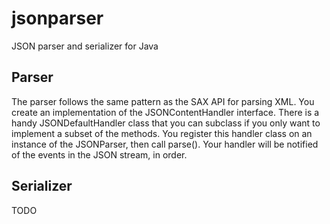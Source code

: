 # jsonparser
JSON parser and serializer for Java

## Parser
The parser follows the same pattern as the SAX API for parsing XML.
You create an implementation of the JSONContentHandler interface.
There is a handy JSONDefaultHandler class that you can subclass if you
only want to implement a subset of the methods. You register this
handler class on an instance of the JSONParser, then call parse().
Your handler will be notified of the events in the JSON stream, in order.

## Serializer
TODO
